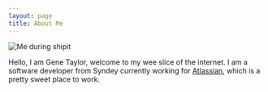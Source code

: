 ```yaml
---
layout: page
title: About Me
---
```


![Me during shipit](../assets/shipit-rPcLSCAD.jpg "Me during shipit")

Hello, I am Gene Taylor, welcome to my wee slice of the internet.
I am a software developer from Syndey currently working for [Atlassian](https://www.atlassian.com/), which is a pretty sweet place to work. 

